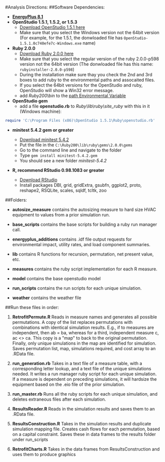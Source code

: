 #Analysis Directions: 
##Software Dependencies: 
* **[EnergyPlus 8.1](http://apps1.eere.energy.gov/buildings/energyplus/energyplus_about.cfm)**
* **OpenStudio 1.5.1, 1.5.2, or 1.5.3**
	* [Download OpenStudio 1.5.1 here](http://developer.nrel.gov/downloads/buildings/openstudio/builds/)
    * Make sure that you select the Windows version not the 64bit version (For example, for the 1.5.1, the donwloaded file has `OpenStudio-1.5.1.0c740efe7c-Windows.exe` name)    
* **Ruby 2.0.0**
    * [Download Ruby 2.0.0 here](https://www.ruby-lang.org/en/documentation/installation/)
    * Make sure that you select the regular version of the ruby 2.0.0-p598 version not the 64bit version (The donwloaded file has this name: `rubyinstaller-2.0.0-p598`)
    * During the installation make sure thay you check the 2nd and 3rd boxes to add ruby to the environmental paths and assocaited files. 
    * If you select the 64bit versions for the OpenStudio and ruby, OpenStudio will show a Win32 error message. 
    * add *Ruby200\bin* to the [path Environmental Variable](http://en.wikipedia.org/wiki/Environment_variable)
* **OpenStudio gem**	
    * add a file **openstudio.rb** to *Ruby\lib\ruby\site_ruby* with this in it (Windows machine):
```ruby
require 'C:\Program Files (x86)\OpenStudio 1.5.1\Ruby\openstudio.rb'
```
* **minitest 5.4.2 gem or greater**
    * [Download minitest 5.4.2](https://rubygems.org/gems/minitest/versions/5.4.2)
    * Put the file in the `C:\Ruby200\lib\ruby\gems\2.0.0\gems`
    * Go to the command line and navigate to the folder
    * Type `gem install minitest-5.4.2.gem`
    * You should see a new folder *minitest-5.4.2*

* **R, recommend RStudio 0.98.1083 or greater**
	* [Download RStudio](http://www.rstudio.com/products/RStudio/)
	* Install packages DBI, grid, gridExtra, gsubfn, ggplot2, proto, reshape2, RSQLite, scales, sqldf, tcltk, zoo

##Folders: 
* **autosize_measure**
 contains the autosizing measure to hard size HVAC equipment to values from a prior simulation run.

* **base_scripts**
 contains the base scripts for building a ruby run manager call.
 
* **energyplus_additions**
 contains .idf file output requests for environmental impact, utility rates, and load component summaries.
 
* **lib**
 contains R functions for recursion, permutation, net present value, etc.
 
* **measures**
 contains the ruby script implementation for each R measure. 
 
* **model**
 contains the base openstudio model
 
* **run_scripts**
 contains the run scripts for each unique simulation.

* **weather**
 contains the weather file

##Run these files in order:
1.  **RetrofitPermute.R**
 Reads in measure names and generates all possible permutations.
 A copy of the list replaces permutations with combinations with identical simulation results.  E.g., if to measures are independent, then ab = ba, whereas for a third, independent measure c, ac <> ca.  This copy is a "map" to back to the original permutation.  Finally, only unique simulations in the map are identified for simulation.  Saves permutation list, map, simulations required, and cost array to an .RData file.

2.  **run_generation.rb** 
 Takes in a text file of a measure table, with a corresponding letter lookup, and a text file of the unique simulations needed.  It writes a run manager ruby script for each unique simulation. If a measure is dependent on preceding simulations, it will hardsize the equipment based on the .eio file of the prior simulation.

3.  **run_master.rb** 
 Runs all the ruby scripts for each unique simulation, and deletes extraneous files after each simulation.

4.  **ResultsReader.R**
 Reads in the simulation results and saves them to an .RData file.
 
5.  **ResultsConstruction.R**
 Takes in the simulation results and duplicate simulation mapping file. 
 Creates cash flows for each permutation, based on a capital constraint. 
 Saves these in data frames to the results folder under run_scripts

6.  **RetrofitCharts.R** 
 Takes in the data frames from ResultsConstruction and uses them to produce graphics